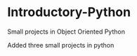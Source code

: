 # Introductory-Python
Small projects in Object Oriented Python 

Added three small projects in python
